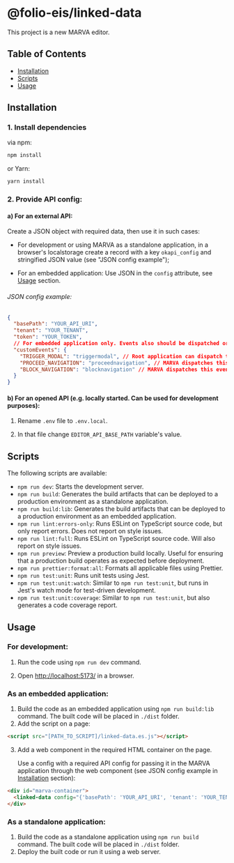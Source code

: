 # @folio-eis/linked-data

This project is a new MARVA editor.

## Table of Contents

- [Installation](#installation)
- [Scripts](#scripts)
- [Usage](#usage)

## Installation

### 1. Install dependencies

via npm:

```bash
npm install
```

or Yarn:

```bash
yarn install
```

### 2. Provide API config:

#### a) For an external API:

Create a JSON object with required data, then use it in such cases:

- For development or using MARVA as a standalone application, in a browser's localstorage create a record with a key `okapi_config` and stringified JSON value (see "JSON config example");

- For an embedded application:
  Use JSON in the `config` attribute, see [Usage](#usage) section.

###### JSON config example:

```json
{
  "basePath": "YOUR_API_URI",
  "tenant": "YOUR_TENANT",
  "token": "YOUR_TOKEN",
  // For embedded application only. Events also should be dispatched or listened in the root application.
  "customEvents": {
    "TRIGGER_MODAL": "triggermodal", // Root application can dispatch this event to open a prompt in MARVA which will inform a user about unsaved changes before leaving an Edit or Create page.
    "PROCEED_NAVIGATION": "proceednavigation", // MARVA dispatches this event when a user clicks in the prompt "Save and continue" button or closes the prompt.
    "BLOCK_NAVIGATION": "blocknavigation" // MARVA dispatches this event when user makes changes in a work form ("Create" or "Edit" page).
  }
}
```

#### b) For an opened API (e.g. locally started. Can be used for development purposes):

1. Rename `.env` file to `.env.local`.

2. In that file change `EDITOR_API_BASE_PATH` variable's value.

## Scripts

The following scripts are available:

- `npm run dev`: Starts the development server.
- `npm run build`: Generates the build artifacts that can be deployed to a production environment as a standalone application.
- `npm run build:lib`: Generates the build artifacts that can be deployed to a production environment as an embedded application.
- `npm run lint:errors-only`: Runs ESLint on TypeScript source code, but only report errors. Does not report on style issues.
- `npm run lint:full`: Runs ESLint on TypeScript source code. Will also report on style issues.
- `npm run preview`: Preview a production build locally. Useful for ensuring that a production build operates as expected before deployment.
- `npm run prettier:format:all`: Formats all applicable files using Prettier.
- `npm run test:unit`: Runs unit tests using Jest.
- `npm run test:unit:watch`: Similar to `npm run test:unit`, but runs in Jest's watch mode for test-driven development.
- `npm run test:unit:coverage`: Similar to `npm run test:unit`, but also generates a code coverage report.

## Usage

### For development:

1. Run the code using `npm run dev` command.

2. Open [http://localhost:5173/](http://localhost:5173/) in a browser.

### As an embedded application:

1. Build the code as an embedded application using `npm run build:lib` command. The built code will be placed in `./dist` folder.
2. Add the script on a page:

```html
<script src="[PATH_TO_SCRIPT]/linked-data.es.js"></script>
```

3. Add a web component in the required HTML container on the page.

   Use a config with a required API config for passing it in the MARVA application through the web component (see JSON config example in [Installation](#installation) section):

```html
<div id="marva-container">
  <linked-data config="{'basePath': 'YOUR_API_URI', 'tenant': 'YOUR_TENANT', ...}"></linked-data>
</div>
```

### As a standalone application:

1. Build the code as a standalone application using `npm run build` command. The built code will be placed in `./dist` folder.
2. Deploy the built code or run it using a web server.

